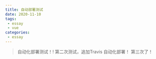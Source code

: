 ```yaml
---
title: 自动部署测试
date: 2020-11-10
tags:
 - essay
 - vue          
categories: 
 - essay
---
```


> 自动化部署测试！!
> 第二次测试，追加Travis 自动化部署！
> 第三次了！